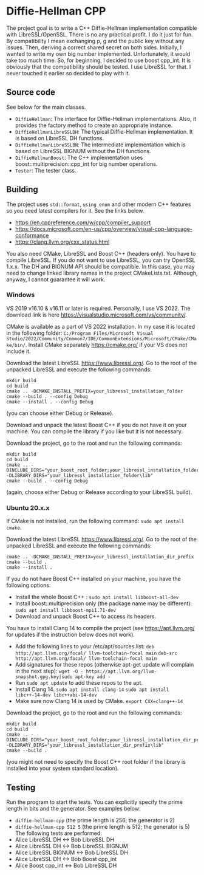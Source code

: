 
# Diffie-Hellman CPP

The project goal is to write a C++ Diffie-Hellman implementation compatible with LibreSSL/OpenSSL. There is no any practical profit. I do it just for fun. By compatibility I mean exchanging p, g and the public key without any issues. Then, deriving a correct shared secret on both sides. Initially, I wanted to write my own big number implemented. Unfortunately, it would take too much time. So, for beginning, I decided to use boost cpp_int. It is obviously that the compatibility should be tested. I use LibreSSL for that. I never touched it earlier so decided to play with it.

## Source code
See below for the main classes.
* ``DiffieHellman``: The interface for Diffie-Hellman implementations. Also, it provides the factory method to create an appropriate instance.
* ``DiffieHellmanLibreSSLDH``: The typical Diffie-Hellman implementation. It is based on LibreSSL DH functions.
* ``DiffieHellmanLibreSSLBN``: The intermediate implementation which is based on LibreSSL BIGNUM without the DH functions.
* ``DiffieHellmanBoost``: The C++ implementation uses boost::multiprecision::cpp_int for big number operations.
* ``Tester``: The tester class.

## Building
The project uses ``std::format``, ``using enum`` and other modern C++ features so you need latest compilers for it. See the links below.

* https://en.cppreference.com/w/cpp/compiler_support
* https://docs.microsoft.com/en-us/cpp/overview/visual-cpp-language-conformance
* https://clang.llvm.org/cxx_status.html

You also need CMake, LibreSSL and Boost C++ (headers only). You have to compile LibreSSL. If you do not want to use LibreSSL, you can try OpenSSL 1.x.x. The DH and BIGNUM API should be compatible.  In this case, you may need to change linked library names in the project CMakeLists.txt. Although, anyway, I cannot guarantee it will work.

### Windows
VS 2019 v16.10 & v16.11 or later is required. Personally, I use VS 2022. The download link is here https://visualstudio.microsoft.com/vs/community/.

CMake is available as a part of VS 2022 installation. In my case it is located in the following folder: ``C:/Program Files/Microsoft Visual Studio/2022/Community/Common7/IDE/CommonExtensions/Microsoft/CMake/CMake/bin/``. Install CMake separately https://cmake.org/ if your VS does not include it. 

Download the latest LibreSSL https://www.libressl.org/. Go to the root of the unpacked LibreSSL and execute the following commands:

```
mkdir build
cd build
cmake .. -DCMAKE_INSTALL_PREFIX=your_libressl_installation_folder
cmake --build . --config Debug
cmake --install . --config Debug
```
(you can choose either Debug or Release).

Download and unpack the latest Boost C++ if you do not have it on your machine. You can compile the library if you like but it is not necessary.

Download the project, go to the root and run the following commands:
```
mkdir build
cd build
cmake .. -DINCLUDE_DIRS="your_boost_root_folder;your_libressl_installation_folder\include" -DLIBRARY_DIRS="your_libressl_installation_folder\lib"
cmake --build . --config Debug
```
(again, choose either Debug or Release according to your LibreSSL build).

### Ubuntu 20.x.x
If CMake is not installed, run the following command: ``sudo apt install cmake``.

Download the latest LibreSSL https://www.libressl.org/. Go to the root of the unpacked LibreSSL and execute the following commands:
```
cmake .. -DCMAKE_INSTALL_PREFIX=your_libressl_installation_dir_prefix
cmake --build .
cmake --install .
```

If you do not have Boost C++ installed on your machine, you have the following options:
* Install the whole Boost C++ : ``sudo apt install libboost-all-dev``
* Install boost::multiprecision only (the package name may be different): ``sudo apt install libboost-mpi1.71-dev``
* Download and unpack Boost C++ to access its headers.

You have to install Clang 14 to compile the project (see https://apt.llvm.org/ for updates if the instruction below does not work).
* Add the following lines to your /etc/apt/sources.list:
``deb http://apt.llvm.org/focal/ llvm-toolchain-focal main``
``deb-src http://apt.llvm.org/focal/ llvm-toolchain-focal main``
* Add signatures for these repos (otherwise apt-get update will complain in the next step):
``wget -O - https://apt.llvm.org/llvm-snapshot.gpg.key|sudo apt-key add -``
* Run ``sudo apt update`` to add these repos to the apt.
* Install Clang 14.
``sudo apt install clang-14``
``sudo apt install libc++-14-dev libc++abi-14-dev``
* Make sure now Clang 14 is used by CMake.
``export CXX=clang++-14``

Download the project, go to the root and run the following commands:

```
mkdir build
cd build
cmake .. -DINCLUDE_DIRS="your_boost_root_folder;your_libressl_installation_dir_prefix\include" -DLIBRARY_DIRS="your_libressl_installation_dir_prefix\lib"
cmake --build .
```
(you might not need to specify the Boost C++ root folder if the library is installed into your system standard location).

## Testing
Run the program to start the tests. You can explicitly specify the prime length in bits and the generator. See examples below:
* ``diffie-hellman-cpp`` (the prime length is 256; the generator is 2)
* ``diffie-hellman-cpp 512 5`` (the prime length is 512; the generator is 5)
The following tests are performed:
* Alice LibreSSL DH <-> Bob LibreSSL DH
* Alice LibreSSL DH <-> Bob LibreSSL BIGNUM
* Alice LibreSSL BIGNUM <-> Bob LibreSSL DH
* Alice LibreSSL DH <-> Bob Boost cpp_int
* Alice Boost cpp_int <-> Bob LibreSSL DH


